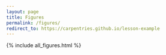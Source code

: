 ```yaml
---
layout: page
title: Figures
permalink: /figures/
redirect_to: https://carpentries.github.io/lesson-example
---
```

{% include all_figures.html %}
